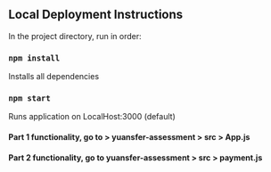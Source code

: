 ## Local Deployment Instructions

In the project directory, run in order: 

### `npm install`

Installs all dependencies

### `npm start`

Runs application on LocalHost:3000 (default)

#### Part 1 functionality, go to > yuansfer-assessment > src > App.js

#### Part 2 functionality, go to yuansfer-assessment > src > payment.js
